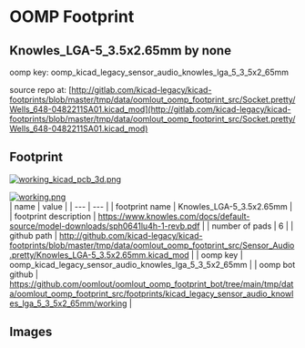 # OOMP Footprint  
## Knowles_LGA-5_3.5x2.65mm  by none  
  
oomp key: oomp_kicad_legacy_sensor_audio_knowles_lga_5_3_5x2_65mm  
  
source repo at: [http://gitlab.com/kicad-legacy/kicad-footprints/blob/master/tmp/data/oomlout_oomp_footprint_src/Socket.pretty/Wells_648-0482211SA01.kicad_mod](http://gitlab.com/kicad-legacy/kicad-footprints/blob/master/tmp/data/oomlout_oomp_footprint_src/Socket.pretty/Wells_648-0482211SA01.kicad_mod)  
## Footprint  
  
[![working_kicad_pcb_3d.png](working_kicad_pcb_3d_600.png)](working_kicad_pcb_3d.png)  
  
[![working.png](working_600.png)](working.png)  
| name | value | 
| --- | --- | 
| footprint name | Knowles_LGA-5_3.5x2.65mm | 
| footprint description | https://www.knowles.com/docs/default-source/model-downloads/sph0641lu4h-1-revb.pdf | 
| number of pads | 6 | 
| github path | http://github.com/kicad-legacy/kicad-footprints/blob/master/tmp/data/oomlout_oomp_footprint_src/Sensor_Audio.pretty/Knowles_LGA-5_3.5x2.65mm.kicad_mod | 
| oomp key | oomp_kicad_legacy_sensor_audio_knowles_lga_5_3_5x2_65mm | 
| oomp bot github | https://github.com/oomlout/oomlout_oomp_footprint_bot/tree/main/tmp/data/oomlout_oomp_footprint_src/footprints/kicad_legacy_sensor_audio_knowles_lga_5_3_5x2_65mm/working | 
## Images  
